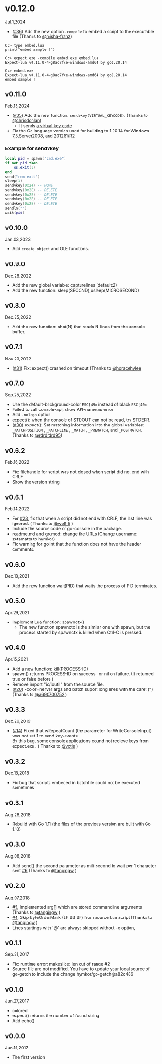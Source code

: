 v0.12.0
=======
Jul.1,2024

- ([#36]) Add the new option `-compile` to embed a script to the executable file (Thanks to [@misha-franz])

```
C:> type embed.lua
print("embed sample !")

C:> expect.exe -compile embed.exe embed.lua
Expect-lua v0.11.0-4-g8ac7fce-windows-amd64 by go1.20.14

C:> embed.exe
Expect-lua v0.11.0-4-g8ac7fce-windows-amd64 by go1.20.14
embed sample !
```

[#36]: https://github.com/hymkor/expect/issues/36
[@misha-franz]: https://github.com/misha-franz

v0.11.0
-------
Feb.13,2024

- ([#35]) Add the new function: `sendvkey(VIRTUAL_KEYCODE)`. (Thanks to [@chrisdonlan])
    - It sends [a virtual key code](https://learn.microsoft.com/en-us/windows/win32/inputdev/virtual-key-codes)
- Fix the Go language version used for building to 1.20.14 for Windows 7,8,Server2008, and 2012R1/R2

[#35]: https://github.com/hymkor/expect/issues/35
[@chrisdonlan]: https://github.com/chrisdonlan

### Example for sendvkey

```lua
local pid = spawn("cmd.exe")
if not pid then
    os.exit(1)
end
send("rem exit")
sleep(1)
sendvkey(0x24) -- HOME
sendvkey(0x2E) -- DELETE
sendvkey(0x2E) -- DELETE
sendvkey(0x2E) -- DELETE
sendvkey(0x2E) -- DELETE
sendln("")
wait(pid)
```

v0.10.0
-------
Jan.03,2023

- Add `create_object` and OLE functions.

v0.9.0
------
Dec.28,2022

- Add the new global variable: capturelines (default:2)
- Add the new function: sleep(SECOND),usleep(MICROSECOND)

v0.8.0
------
Dec.25,2022

- Add the new function: shot(N) that reads N-lines from the console buffer.

v0.7.1
------
Nov.29,2022

- ([#31]) Fix: expect() crashed on timeout (Thanks to [@horacehylee]

[#31]: https://github.com/hymkor/expect/issues/31
[@horacehylee]: https://github.com/horacehylee

v0.7.0
------
Sep.25,2022

- Use the default-background-color `ESC[49m` instead of black `ESC[40m`
- Failed to call console-api, show API-name as error
- Add `-nologo` option
- expect(): when the console of STDOUT can not be read, try STDERR.
- ([#30]) expect(): Set matching information into the global variables: `_MATCHPOSITION` , `_MATCHLINE` , `_MATCH` , `_PREMATCH`, and `_POSTMATCH`. (Thanks to [@rdrdrdrd95])

[@rdrdrdrd95]: https://github.com/rdrdrdrd95
[#30]: https://github.com/hymkor/expect/issues/30

v0.6.2
------
Feb.16,2022

- Fix: filehandle for script was not closed when script did not end with CRLF
- Show the version string

v0.6.1
------
Feb.14,2022

- For [#23], fix that when a script did not end with CRLF, the last line was ignored.
( Thanks to [@wolf-li] )
- Include the source code of go-console in the package.
- readme.md and go.mod: change the URLs (Change username: zetamatta to hymkor)
- Fix warning for golint that the function does not have the header comments.

[#23]: https://github.com/hymkor/expect/issues/23
[@wolf-li]: https://github.com/wolf-li

v0.6.0
------
Dec.18,2021

- Add the new function wait(PID) that waits the process of PID terminates.

v0.5.0
------
Apr.29,2021

- Implement Lua function: spawnctx()
    - The new function spawnctx is the similar one with spawn, but the process started by spawnctx is killed when Ctrl-C is pressed.

v0.4.0
------
Apr.15,2021

- Add a new function: kill(PROCESS-ID)
- spawn() returns PROCESS-ID on success , or nil on failure. (It returned true or false before )
- Remove import "io/ioutil" from the source file.
- ([#20]) -color=nerver args and batch suport long lines with the caret (^) (Thanks to [@a690700752] )

[#20]: https://github.com/hymkor/expect/issues/20
[@a690700752]: https://github.com/a690700752

v0.3.3
------
Dec.20,2019

- ([#14]) Fixed that wRepeatCount (the parameter for WriteConsoleInput) was not set 1 to send key-events.  
By this bug, some console applications cound not recieve keys from expect.exe . ( Thanks to [@vctls] )

[#14]: https://github.com/hymkor/expect/issues/14
[@vctls]: https://github.com/vctls

v0.3.2
------
Dec.18,2018

- Fix bug that scripts embeded in batchfile could not be executed sometimes

v0.3.1
------
Aug.28,2018

- Rebuild with Go 1.11 (the files of the previous version are built with Go 1.10)

v0.3.0
------
Aug.08,2018

- Add send() the second parameter as mili-second to wait per 1 character sent [#6] \(Thanks to [@tangingw] \)

[#6]: https://github.com/hymkor/expect/issues/6

v0.2.0
------
Aug.07,2018

- [#5], Implemented arg[] which are stored commandline arguments (Thanks to [@tangingw] )
- [#4], Skip ByteOrderMark (EF BB BF) from source Lua script (Thanks to [@tangingw] )
- Lines startings with '@' are always skipped without -x option,

[#5]: https://github.com/hymkor/expect/issues/5
[#4]: https://github.com/hymkor/expect/issues/4
[@tangingw]: https://github.com/tangingw

v0.1.1
------
Sep.21,2017

- Fix: runtime error: makeslice: len out of range [#2]
- Source file are not modified. You have to update your local source of go-getch to include the change hymkor/go-getch@a82c486

[#2]: https://github.com/hymkor/expect/issues/2

v0.1.0
------
Jun.27,2017

- colored
- expect() returns the number of found string
- Add echo()

v0.0.0
------
Jun.15,2017

- The first version
